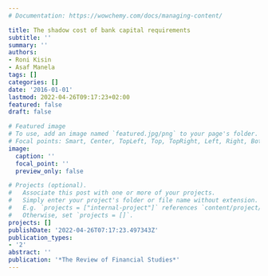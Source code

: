 ```yaml
---
# Documentation: https://wowchemy.com/docs/managing-content/

title: The shadow cost of bank capital requirements
subtitle: ''
summary: ''
authors:
- Roni Kisin
- Asaf Manela
tags: []
categories: []
date: '2016-01-01'
lastmod: 2022-04-26T09:17:23+02:00
featured: false
draft: false

# Featured image
# To use, add an image named `featured.jpg/png` to your page's folder.
# Focal points: Smart, Center, TopLeft, Top, TopRight, Left, Right, BottomLeft, Bottom, BottomRight.
image:
  caption: ''
  focal_point: ''
  preview_only: false

# Projects (optional).
#   Associate this post with one or more of your projects.
#   Simply enter your project's folder or file name without extension.
#   E.g. `projects = ["internal-project"]` references `content/project/deep-learning/index.md`.
#   Otherwise, set `projects = []`.
projects: []
publishDate: '2022-04-26T07:17:23.497343Z'
publication_types:
- '2'
abstract: ''
publication: '*The Review of Financial Studies*'
---
```

